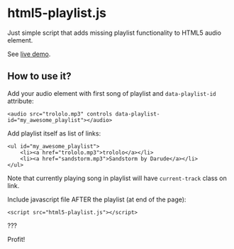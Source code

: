 # html5-playlist.js

Just simple script that adds missing playlist functionality to HTML5 audio element.

See [live demo](https://severak.github.io/html5-playlist/).

## How to use it?

Add your audio element with first song of playlist and `data-playlist-id` attribute:

```
<audio src="trololo.mp3" controls data-playlist-id="my_awesome_playlist"></audio>
```

Add playlist itself as list of links:

```
<ul id="my_awesome_playlist">
    <li><a href="trololo.mp3">trololo</a></li>
    <li><a href="sandstorm.mp3">Sandstorm by Darude</a></li>
</ul>
```

Note that currently playing song in playlist will have `current-track` class on link.

Include javascript file AFTER the playlist (at end of the page):

```
<script src="html5-playlist.js"></script>
```

???

Profit!



